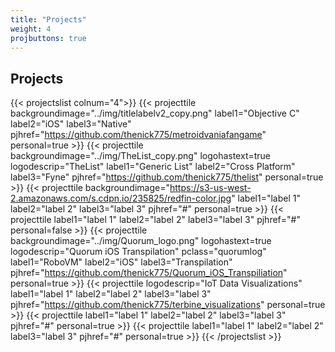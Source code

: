 ```yaml
---
title: "Projects"
weight: 4
projbuttons: true
---
```


## Projects

{{< projectslist colnum="4">}}
    {{< projecttile backgroundimage="../img/titlelabelv2_copy.png" label1="Objective C" label2="iOS" label3="Native" pjhref="https://github.com/thenick775/metroidvaniafangame" personal=true >}}
    {{< projecttile backgroundimage="../img/TheList_copy.png" logohastext=true logodescrip="TheList" label1="Generic List" label2="Cross Platform" label3="Fyne" pjhref="https://github.com/thenick775/thelist" personal=true >}}
    {{< projecttile backgroundimage="https://s3-us-west-2.amazonaws.com/s.cdpn.io/235825/redfin-color.jpg" label1="label 1" label2="label 2" label3="label 3" pjhref="#" personal=true >}}
    {{< projecttile label1="label 1" label2="label 2" label3="label 3" pjhref="#" personal=false >}}
    {{< projecttile backgroundimage="../img/Quorum_logo.png" logohastext=true logodescrip="Quorum iOS Transpilation" pclass="quorumlog" label1="RoboVM" label2="iOS" label3="Transpilation" pjhref="https://github.com/thenick775/Quorum_iOS_Transpiliation" personal=true >}}
    {{< projecttile logodescrip="IoT Data Visualizations" label1="label 1" label2="label 2" label3="label 3" pjhref="https://github.com/thenick775/terbine_visualizations" personal=true >}}
    {{< projecttile label1="label 1" label2="label 2" label3="label 3" pjhref="#" personal=true >}}
    {{< projecttile label1="label 1" label2="label 2" label3="label 3" pjhref="#" personal=true >}}
{{< /projectslist >}}

